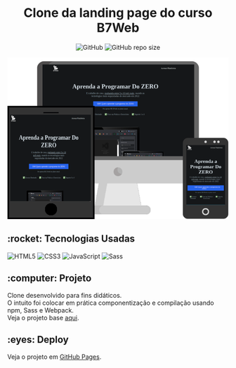 <h1 align="center">Clone da landing page do curso B7Web</h1>

<p align="center" dir="auto">
  <img alt="GitHub" src="https://img.shields.io/github/license/caiquedv/sass-b7landing-page?style=plastic">  <img alt="GitHub repo size" src="https://img.shields.io/github/repo-size/caiquedv/sass-b7landing-page?style=plastic">
</p>

<p align="center"><img alt="Mockup" src="./mockup-b7landing.png"></p>

<h2>:rocket: Tecnologias Usadas</h2>

<p>
  <img align="center" alt="HTML5" src="https://img.shields.io/badge/HTML5-E34F26?style=for-the-badge&logo=html5&logoColor=white">
  <img align="center" alt="CSS3" src="https://img.shields.io/badge/CSS3-1572B6?style=for-the-badge&logo=css3&logoColor=white">
  <img align="center" alt="JavaScript" src="https://img.shields.io/badge/JavaScript-F7DF1E?style=for-the-badge&logo=javascript&logoColor=black">
  <img align="center" alt="Sass" src="https://img.shields.io/badge/Sass-CC6699?style=for-the-badge&logo=sass&logoColor=white">
</p>

<h2>:computer: Projeto</h2>

Clone desenvolvido para fins didáticos. <br> 
O intuito foi colocar em prática componentização e compilação usando npm, Sass e Webpack.<br>
Veja o projeto base [aqui](https://github.com/caiquedv/b7lp_base-project).


<h2>:eyes: Deploy</h2>

Veja o projeto em [GitHub Pages](https://caiquedv.github.io/sass-b7landing-page/).
